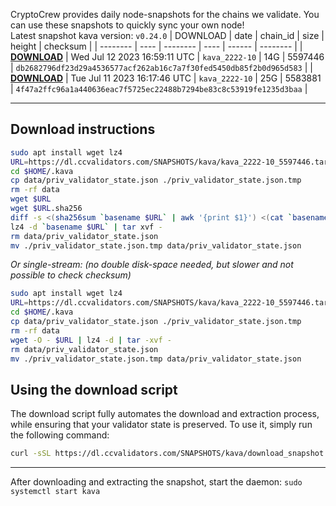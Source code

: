 CryptoCrew provides daily node-snapshots for the chains we validate. You can use these snapshots to quickly sync your own node!  
Latest snapshot kava version: `v0.24.0`
| DOWNLOAD | date | chain_id | size | height | checksum |
| -------- | ---- | -------- | ---- | ------ | -------- |
| **[DOWNLOAD](https://dl.ccvalidators.com/SNAPSHOTS/$CHAIN_NAME/kava_2222-10_5597446.tar.lz4)** | Wed Jul 12 2023 16:59:11 UTC | `kava_2222-10` | 14G | 5597446 | `db2682796df23d29a4536577acf262ab16c7a7f30fed5450db85f2b0d965d583` |
| **[DOWNLOAD](https://dl.ccvalidators.com/SNAPSHOTS/$CHAIN_NAME/kava_2222-10_5583881.tar.lz4)** | Tue Jul 11 2023 16:17:46 UTC | `kava_2222-10` | 25G | 5583881 | `4f47a2ffc96a1a440636eac7f5725ec22488b7294be83c8c53919fe1235d3baa` |
 
---
## Download instructions
 
```sh
sudo apt install wget lz4
URL=https://dl.ccvalidators.com/SNAPSHOTS/kava/kava_2222-10_5597446.tar.lz4
cd $HOME/.kava
cp data/priv_validator_state.json ./priv_validator_state.json.tmp
rm -rf data
wget $URL
wget $URL.sha256
diff -s <(sha256sum `basename $URL` | awk '{print $1}') <(cat `basename $URL`.sha256)
lz4 -d `basename $URL` | tar xvf -
rm data/priv_validator_state.json
mv ./priv_validator_state.json.tmp data/priv_validator_state.json
```
*Or single-stream: (no double disk-space needed, but slower and not possible to check checksum)*
```sh
sudo apt install wget lz4
URL=https://dl.ccvalidators.com/SNAPSHOTS/kava/kava_2222-10_5597446.tar.lz4
cd $HOME/.kava
cp data/priv_validator_state.json ./priv_validator_state.json.tmp
rm -rf data
wget -O - $URL | lz4 -d | tar -xvf -
rm data/priv_validator_state.json
mv ./priv_validator_state.json.tmp data/priv_validator_state.json
```
## Using the download script
 
The download script fully automates the download and extraction process, while ensuring that your validator state is preserved. To use it, simply run the following command:
 
```sh
curl -sSL https://dl.ccvalidators.com/SNAPSHOTS/kava/download_snapshot.sh | bash
```
---
After downloading and extracting the snapshot, start the daemon: `sudo systemctl start kava`
